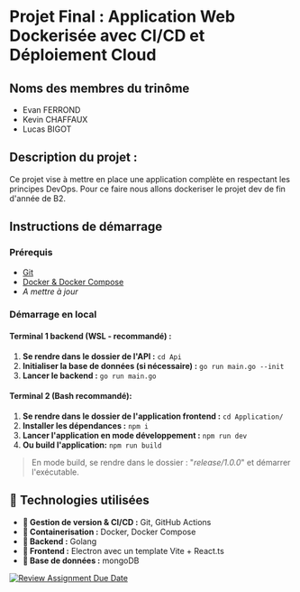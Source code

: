 # Projet Final : Application Web Dockerisée avec CI/CD et Déploiement Cloud  

## Noms des membres du trinôme  
- Evan FERROND 
- Kevin CHAFFAUX 
- Lucas BIGOT 

## Description du projet : 
 Ce projet vise à mettre en place une application complète en respectant les principes DevOps. Pour ce faire nous allons dockeriser le projet dev de fin d'année de B2.

## Instructions de démarrage  
### Prérequis  
- [Git](https://git-scm.com/) 
- [Docker & Docker Compose](https://www.docker.com/) 
-  *A mettre à jour*  

### Démarrage en local  

#### **Terminal 1 backend (WSL -  recommandé) :**  
1.  **Se rendre dans le dossier de l'API :**  ```cd Api ```  
2.  **Initialiser la base de données (si nécessaire) :**  ```go run main.go --init ```  
3.  **Lancer le backend :**  ```go run main.go ```  

#### **Terminal 2 (Bash recommandé):**  
1.  **Se rendre dans le dossier de l'application frontend :**  ```cd Application/ ```  
2.  **Installer les dépendances :**  ```npm i ```  
3.  **Lancer l'application en mode développement :**  ```npm run dev ```
4. **Ou build l'application:** ```npm run build```

> En mode build, se rendre dans le dossier : "*release/1.0.0*" et démarrer l'exécutable.

## 🔧 Technologies utilisées
 - **📌 Gestion de version & CI/CD :** Git, GitHub Actions 
 - **📌 Containerisation :** Docker, Docker Compose 
 - **📌 Backend :** Golang
 - **📌 Frontend :** Electron avec un template Vite + React.ts
 - **📌 Base de données :** mongoDB


[![Review Assignment Due Date](https://classroom.github.com/assets/deadline-readme-button-22041afd0340ce965d47ae6ef1cefeee28c7c493a6346c4f15d667ab976d596c.svg)](https://classroom.github.com/a/kycsoRcp)
